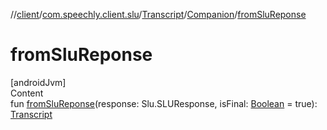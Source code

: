 //[client](../../../index.md)/[com.speechly.client.slu](../../index.md)/[Transcript](../index.md)/[Companion](index.md)/[fromSluReponse](from-slu-reponse.md)



# fromSluReponse  
[androidJvm]  
Content  
fun [fromSluReponse](from-slu-reponse.md)(response: Slu.SLUResponse, isFinal: [Boolean](https://kotlinlang.org/api/latest/jvm/stdlib/kotlin/-boolean/index.html) = true): [Transcript](../index.md)  




